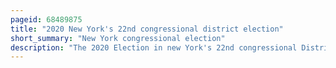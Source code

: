 ```yaml
---
pageid: 68489875
title: "2020 New York's 22nd congressional district election"
short_summary: "New York congressional election"
description: "The 2020 Election in new York's 22nd congressional District was Part of the 2020 united States House of representative Elections in the State. The major-party Candidates were democratic incumbent Anthony Brindisi and Republican Claudia Tenney, with a third-party Candidate, libertarian Keith Price, also participating. In the 2018 House Race in this District Brindisi unseated the freshman incumbent Tenney by a Margin of less than 1 Percent. The Match was expected to be similar to last Week's."
---
```

